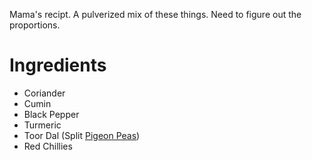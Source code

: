 Mama's recipt. A pulverized mix of these things. Need to figure out the proportions.

Ingredients
===========

* Coriander
* Cumin
* Black Pepper
* Turmeric
* Toor Dal (Split [Pigeon Peas](https://en.wikipedia.org/wiki/Pigeon_pea))
* Red Chillies
